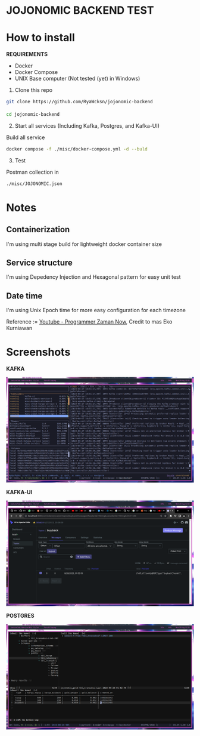 # JOJONOMIC BACKEND TEST

# How to install

**REQUIREMENTS**

- Docker
- Docker Compose
- UNIX Base computer (Not tested (yet) in Windows)

1. Clone this repo
```sh
git clone https://github.com/RyaWcksn/jojonomic-backend

cd jojonomic-backend
```

2. Start all services (Including Kafka, Postgres, and Kafka-UI)

Build all service 

```sh
docker compose -f ./misc/docker-compose.yml -d --buld 
```

3. Test

Postman collection in

```sh
./misc/JOJONOMIC.json
```

# Notes

## Containerization

I'm using multi stage build for lightweight docker container size

## Service structure

I'm using Depedency Injection and Hexagonal pattern for easy unit test

## Date time

I'm using Unix Epoch time for more easy configuration for each timezone

Reference := [Youtube - Programmer Zaman Now](https://www.youtube.com/watch?v=nEOEvWm5yPA&t), Credit to mas Eko Kurniawan

# Screenshots

**KAFKA**

![Kafka](./misc/kafka.png)

**KAFKA-UI**

![Kafka-ui](./misc/kafka-ui.png)

**POSTGRES**

![Postgres](./misc/postgres.png)
